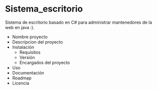 # Sistema_escritorio
Sistema de escritorio basado en C# para administrar mantenedores de la web en java :).

- Nombre proyecto
- Descripcion del proyecto
- Instalación
	- Requisitos
	- Versión
	- Encargados del proyecto
- Uso
- Documentación
- Roadmap
- Licencia

